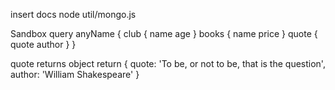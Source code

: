 insert docs
    node util/mongo.js

Sandbox
    query anyName {
        club {
            name
            age
        }
        books {
            name
            price
        }
        quote {
            quote
            author
        }
    }
   
quote returns object
    return {
        quote: 'To be, or not to be, that is the question',
        author: 'William Shakespeare'
    }
            



    

